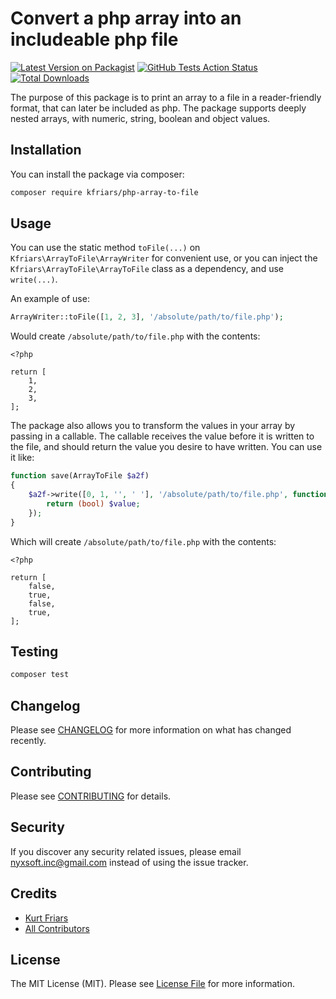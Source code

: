 # Convert a php array into an includeable php file

[![Latest Version on Packagist](https://img.shields.io/packagist/v/kfriars/php-array-to-file.svg?style=flat-square)](https://packagist.org/packages/kfriars/php-array-to-file)
[![GitHub Tests Action Status](https://img.shields.io/github/workflow/status/kfriars/php-array-to-file/run-tests?label=tests)](https://github.com/kfriars/php-array-to-file/actions?query=workflow%3Arun-tests+branch%3Amaster)
[![Total Downloads](https://img.shields.io/packagist/dt/kfriars/php-array-to-file.svg?style=flat-square)](https://packagist.org/packages/kfriars/php-array-to-file)

The purpose of this package is to print an array to a file in a reader-friendly format, that can later be included as php. The package supports deeply nested arrays, with numeric, string, boolean and object values.

## Installation

You can install the package via composer:

```bash
composer require kfriars/php-array-to-file
```

## Usage
You can use the static method ```toFile(...)``` on ```Kfriars\ArrayToFile\ArrayWriter``` for convenient use, or you can inject the ```Kfriars\ArrayToFile\ArrayToFile``` class as a dependency, and use ```write(...)```.

An example of use:
``` php
ArrayWriter::toFile([1, 2, 3], '/absolute/path/to/file.php');
```

Would create ```/absolute/path/to/file.php``` with the contents:
```
<?php

return [
    1,
    2,
    3,
];

```

The package also allows you to transform the values in your array by passing in a callable. The callable receives the value before it is written to the file, and should return the value you desire to have written. You can use it like:
``` php
function save(ArrayToFile $a2f)
{
    $a2f->write([0, 1, '', ' '], '/absolute/path/to/file.php', function ($value) {
        return (bool) $value;
    });
}
```

Which will create ```/absolute/path/to/file.php``` with the contents:
```
<?php

return [
    false,
    true,
    false,
    true,
];

```

## Testing

``` bash
composer test
```

## Changelog

Please see [CHANGELOG](CHANGELOG.md) for more information on what has changed recently.

## Contributing

Please see [CONTRIBUTING](CONTRIBUTING.md) for details.

## Security

If you discover any security related issues, please email nyxsoft.inc@gmail.com instead of using the issue tracker.

## Credits

- [Kurt Friars](https://github.com/kfriars)
- [All Contributors](../../contributors)

## License

The MIT License (MIT). Please see [License File](LICENSE.md) for more information.
